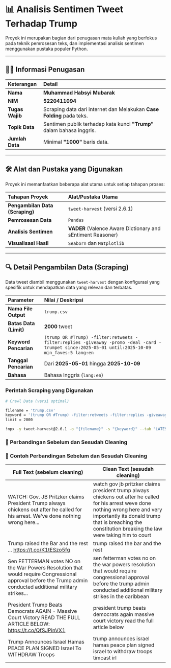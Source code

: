 # 📊 Analisis Sentimen Tweet Terhadap Trump

Proyek ini merupakan bagian dari penugasan mata kuliah yang berfokus pada teknik pemrosesan teks, dan implementasi analisis sentimen menggunakan pustaka populer Python.

---

## 👨‍💻 Informasi Penugasan

| Keterangan      | Detail                                                                |
| :-------------- | :-------------------------------------------------------------------- |
| **Nama**        | **Muhammad Habsyi Mubarak**                                           |
| **NIM**         | **5220411094**                                                        |
| **Tugas Wajib** | Scraping data dari internet dan Melakukan **Case Folding** pada teks. |
| **Topik Data**  | Sentimen publik terhadap kata kunci **"Trump"** dalam bahasa inggris. |
| **Jumlah Data** | Minimal **"1000"** baris data.                                        |

---

## 🛠️ Alat dan Pustaka yang Digunakan

Proyek ini memanfaatkan beberapa alat utama untuk setiap tahapan proses:

| Tahapan Proyek                  | Alat/Pustaka Utama                                          |
| :------------------------------ | :---------------------------------------------------------- |
| **Pengambilan Data (Scraping)** | `tweet-harvest` (versi 2.6.1)                               |
| **Pemrosesan Data**             | `Pandas`                                                    |
| **Analisis Sentimen**           | **VADER** (Valence Aware Dictionary and sEntiment Reasoner) |
| **Visualisasi Hasil**           | `Seaborn` dan `Matplotlib`                                  |

---

## 🔍 Detail Pengambilan Data (Scraping)

Data tweet diambil menggunakan `tweet-harvest` dengan konfigurasi yang spesifik untuk mendapatkan data yang relevan dan terbatas.

| Parameter              | Nilai / Deskripsi                                                                                                                                |
| :--------------------- | :----------------------------------------------------------------------------------------------------------------------------------------------- |
| **Nama File Output**   | `trump.csv`                                                                                                                                      |
| **Batas Data (Limit)** | **2000** tweet                                                                                                                                   |
| **Keyword Pencarian**  | `(trump OR #Trump) -filter:retweets -filter:replies -giveaway -promo -deal -card -trumpet since:2025-05-01 until:2025-10-09 min_faves:5 lang:en` |
| **Tanggal Pencarian**  | Dari **2025-05-01** hingga **2025-10-09**                                                                                                        |
| **Bahasa**             | Bahasa Inggris (`lang:en`)                                                                                                                       |

### Perintah Scraping yang Digunakan

```bash
# Crawl Data (versi optimal)

filename = 'trump.csv'
keyword = '(trump OR #Trump) -filter:retweets -filter:replies -giveaway -promo -deal -card -trumpet since:2025-05-01 until:2025-10-09 min_faves:5 lang:en'
limit = 2000

!npx -y tweet-harvest@2.6.1 -o "{filename}" -s "{keyword}" --tab "LATEST" -l {limit} --token {twitter_auth_token}
```

### 🧾 Perbandingan Sebelum dan Sesudah Cleaning

### 🧾 Contoh Perbandingan Sebelum dan Sesudah Cleaning

| **Full Text (sebelum cleaning)**                                                                                                                              | **Clean Text (sesudah cleaning)**                                                                                                                                                                                                               |
| ------------------------------------------------------------------------------------------------------------------------------------------------------------- | ----------------------------------------------------------------------------------------------------------------------------------------------------------------------------------------------------------------------------------------------- |
| WATCH: Gov. JB Pritzker claims President Trump always chickens out after he called for his arrest. We've done nothing wrong here...                           | watch gov jb pritzker claims president trump always chickens out after he called for his arrest weve done nothing wrong here and very importantly its donald trump that is breaching the constitution breaking the law were taking him to court |
| Trump raised the Bar and the rest ... https://t.co/K1tESzo5fg                                                                                                 | trump raised the bar and the rest                                                                                                                                                                                                               |
| Sen FETTERMAN votes NO on the War Powers Resolution that would require Congressional approval before the Trump admin conducted additional military strikes... | sen fetterman votes no on the war powers resolution that would require congressional approval before the trump admin conducted additional military strikes in the caribbean                                                                     |
| President Trump Beats Democrats AGAIN - Massive Court Victory READ THE FULL ARTICLE BELOW: https://t.co/QfSJPinVX1                                            | president trump beats democrats again massive court victory read the full article below                                                                                                                                                         |
| Trump Announces Israel Hamas PEACE PLAN SIGNED Israel To WITHDRAW Troops                                                                                      | trump announces israel hamas peace plan signed israel to withdraw troops timcast irl                                                                                                                                                            |
